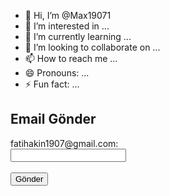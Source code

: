 - 👋 Hi, I’m @Max19071
- 👀 I’m interested in ...
- 🌱 I’m currently learning ...
- 💞️ I’m looking to collaborate on ...
- 📫 How to reach me ...
- 😄 Pronouns: ...
- ⚡ Fun fact: ...

<!---
Max19071/Max19071 is a ✨ special ✨ repository because its `README.md` (this file) appears on your GitHub profile.
You can click the Preview link to take a look at your changes.
--->
<!DOCTYPE html>
<html lang="tr">
<head>
    <meta charset="UTF-8">
    <meta name="viewport" content="width=device-width, initial-scale=1.0">
    <title>Email Formu</title>
</head>
<body>
    <h2>Email Gönder</h2>
    <form action="mailto:fatihakin1907@gmail.com" method="post" enctype="text/plain">
        <label for="email">fatihakin1907@gmail.com:</label><br>
        <input type="email" id="email" name="email" required><br><br>
        <input type="submit" value="Gönder">
    </form>
</body>
</html>
